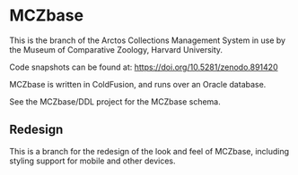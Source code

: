 MCZbase
=======

This is the branch of the Arctos Collections Management System in use by the Museum of Comparative Zoology, Harvard University.

Code snapshots can be found at: https://doi.org/10.5281/zenodo.891420 

MCZbase is written in ColdFusion, and runs over an Oracle database.

See the MCZbase/DDL project for the MCZbase schema.

Redesign
--------
This is a branch for the redesign of the look and feel of MCZbase, including styling support for mobile and other devices.
